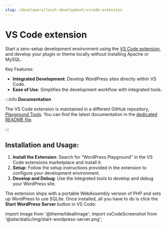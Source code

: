 ```yaml
---
slug: /developers/local-development/vscode-extension
---
```


# VS Code extension

Start a zero-setup development environment using the [VS Code extension](https://marketplace.visualstudio.com/items?itemName=WordPressPlayground.wordpress-playground), and develop your plugin or theme locally without installing Apache or MySQL.

Key Features:

-   **Integrated Development**: Develop WordPress sites directly within VS Code.
-   **Ease of Use**: Simplifies the development workflow with integrated tools.

:::info **Documentation**

The VS Code extension is maintained in a different GitHub repository, [Playground Tools](https://github.com/WordPress/playground-tools/). You can find the latest documentation in the [dedicated README file](https://github.com/WordPress/playground-tools/blob/trunk/packages/vscode-extension/README.md).

:::

## Installation and Usage:

1.  **Install the Extension**: Search for “WordPress Playground” in the VS Code extensions marketplace and install it.
2.  **Setup**: Follow the setup instructions provided in the extension to configure your development environment.
3.  **Develop and Debug**: Use the integrated tools to develop and debug your WordPress site.

The extension ships with a portable WebAssembly version of PHP and sets up WordPress to use SQLite. Once installed, all you have to do is click the **Start WordPress Server** button in VS Code:

import Image from '@theme/IdealImage';
import vsCodeScreenshot from '@site/static/img/start-wordpress-server.png';

<div style={{maxWidth:350}}><Image img={vsCodeScreenshot} /></div>
